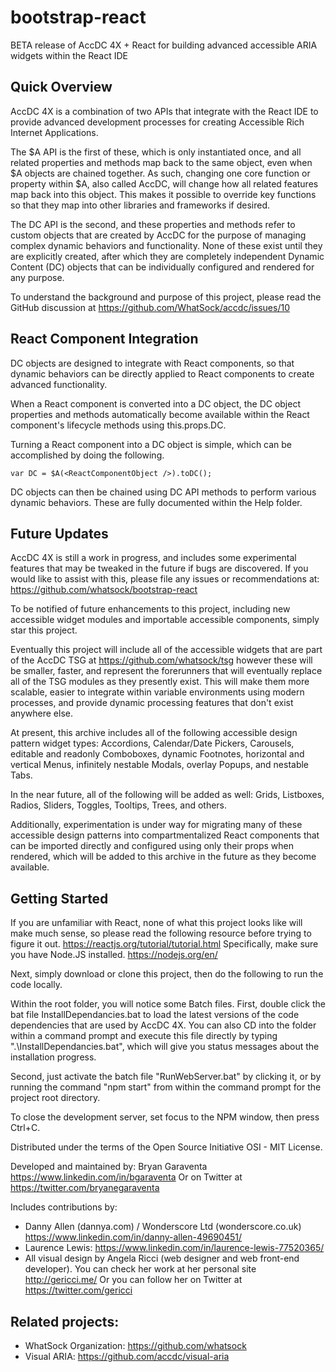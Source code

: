 # bootstrap-react
BETA release of AccDC 4X + React for building advanced accessible ARIA widgets within the React IDE

Quick Overview
-----

AccDC 4X is a combination of two APIs that integrate with the React IDE to provide advanced development processes for creating Accessible Rich Internet Applications.

The $A API is the first of these, which is only instantiated once, and all related properties and methods map back to the same object, even when $A objects are chained together. As such, changing one core function or property within $A, also called AccDC, will change how all related features map back into this object. This makes it possible to override key functions so that they map into other libraries and frameworks if desired.

The DC API is the second, and these properties and methods refer to custom objects that are created by AccDC for the purpose of managing complex dynamic behaviors and functionality. None of these exist until they are explicitly created, after which they are completely independent Dynamic Content (DC) objects that can be individually configured and rendered for any purpose.

To understand the background and purpose of this project, please read the GitHub discussion at
https://github.com/WhatSock/accdc/issues/10

React Component Integration
-----

DC objects are designed to integrate with React components, so that dynamic behaviors can be directly applied to React components to create advanced functionality.

When a React component is converted into a DC object, the DC object properties and methods automatically become available within the React component's lifecycle methods using this.props.DC.

Turning a React component into a DC object is simple, which can be accomplished by doing the following.

```
var DC = $A(<ReactComponentObject />).toDC();
```

DC objects can then be chained using DC API methods to perform various dynamic behaviors. These are fully documented within the Help folder.

Future Updates
-----

AccDC 4X is still a work in progress, and includes some experimental features that may be tweaked in the future if bugs are discovered. If you would like to assist with this, please file any issues or recommendations at: https://github.com/whatsock/bootstrap-react

To be notified of future enhancements to this project, including new accessible widget modules and importable accessible components, simply star this project.

Eventually this project will include all of the accessible widgets that are part of the AccDC TSG at https://github.com/whatsock/tsg
however these will be smaller, faster, and represent the forerunners that will eventually replace all of the TSG modules as they presently exist. This will make them more scalable, easier to integrate within variable environments using modern processes, and provide dynamic processing features that don't exist anywhere else.

At present, this archive includes all of the following accessible design pattern widget types: Accordions, Calendar/Date Pickers, Carousels, editable and readonly Comboboxes, dynamic Footnotes, horizontal and vertical Menus, infinitely nestable Modals, overlay Popups, and nestable Tabs.

In the near future, all of the following will be added as well: Grids, Listboxes, Radios, Sliders, Toggles, Tooltips, Trees, and others.

Additionally, experimentation is under way for migrating many of these accessible design patterns into compartmentalized React components that can be imported directly and configured using only their props when rendered, which will be added to this archive in the future as they become available.

Getting Started
-----

If you are unfamiliar with React, none of what this project looks like will make much sense, so please read the following resource before trying to figure it out.
https://reactjs.org/tutorial/tutorial.html
Specifically, make sure you have Node.JS installed.
https://nodejs.org/en/

Next, simply download or clone this project, then do the following to run the code locally.

Within the root folder, you will notice some Batch files. First, double click the bat file InstallDependancies.bat to load the latest versions of the code dependencies that are used by AccDC 4X. You can also CD into the folder within a command prompt and execute this file directly by typing ".\InstallDependancies.bat", which will give you status messages about the installation progress.

Second, just activate the batch file "RunWebServer.bat" by clicking it, or by running the command "npm start" from within the command prompt for the project root directory.

To close the development server, set focus to the NPM window, then press Ctrl+C.


Distributed under the terms of the Open Source Initiative OSI - MIT License.

Developed and maintained by: Bryan Garaventa https://www.linkedin.com/in/bgaraventa
Or on Twitter at https://twitter.com/bryanegaraventa

Includes contributions by:

* Danny Allen (dannya.com) / Wonderscore Ltd (wonderscore.co.uk) https://www.linkedin.com/in/danny-allen-49690451/
* Laurence Lewis: https://www.linkedin.com/in/laurence-lewis-77520365/ 
* All visual design by Angela Ricci (web designer and web front-end developer). You can check her work at her personal site http://gericci.me/ Or you can follow her on Twitter at https://twitter.com/gericci

Related projects:
-----

* WhatSock Organization: https://github.com/whatsock
* Visual ARIA: https://github.com/accdc/visual-aria
